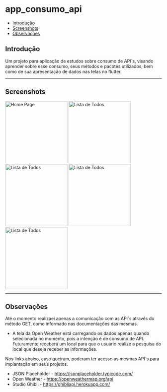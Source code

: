 # app_consumo_api

* [Introdução](#introdução)
* [Screenshots](#screenshots)
* [Observações](#observações)
<!-- * [Executando](#executando) -->
<!-- * [Contribua](#contribua) -->

## Introdução

Um projeto para aplicação de estudos sobre consumo de API´s, visando aprender sobre esse consumo, seus métodos e pacotes utilizados, bem como de sua apresentação de dados nas telas no flutter.
<hr>


## Screenshots
<p float="left">
  <img alt="Home Page" src="estudos_flutter/appconsumo_api/screenshots/app_consumo_api.png" width="200" />
  <img alt="Lista de Todos" src="estudos_flutter/appconsumo_api/screenshots/jsonplaceholdernew.png" width="200" />
  <img alt="Lista de Todos" src="estudos_flutter/appconsumo_api/screenshots/openweathernew.png" width="200" />
  <img alt="Lista de Todos" src="estudos_flutter/appconsumo_api/screenshots/studioghiblipage.png" width="200" />
  <img alt="Lista de Todos" src="estudos_flutter/appconsumo_api/screenshots/studioghiblidetail.png" width="200" />
</p>
<hr>


## Observações
Até o momento realizaei apenas a comunicação com as API´s através do método GET, como informado nas documentações das mesmas.

* A tela da Open Weather está carregando os dados apenas quando selecionada no momento, pois a intenção é de consumo de API. Futuramente receberá um local para que o usuário realize a pesquisa do local que deseja receber as informações.


Nos links abaixo, caso queiram, poderam ter acesso as mesmas API´s para implantação em seus projetos.
- JSON Placeholder - https://jsonplaceholder.typicode.com/
- Open Weather - https://openweathermap.org/api
- Studio Ghibli - https://ghibliapi.herokuapp.com/
